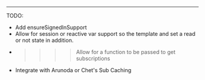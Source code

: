 _________
TODO:
* Add ensureSignedInSupport
* Allow for session or reactive var support so the template and set a read or not state in addition.
* >>>> Allow for a function to be passed to get subscriptions
* Integrate with Arunoda or Chet's Sub Caching
